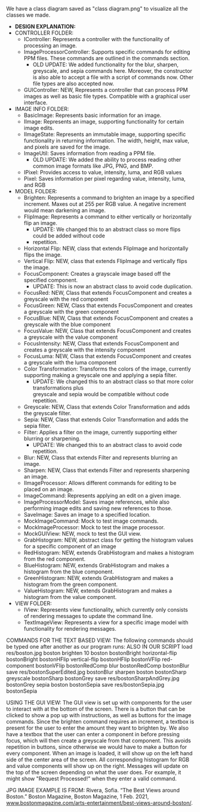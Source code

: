 We have a class diagram saved as "class diagram.png" to visualize all the classes we made.
 
- **DESIGN EXPLANATION:**
- CONTROLLER FOLDER:
  - IController: Represents a controller with the functionality of processing an image. 
  - ImageProcessorController: Supports specific commands for editing PPM files. These commands are 
  outlined in the commands section.
    - OLD UPDATE: We added functionality for the blur, sharpen, greyscale, and sepia commands here.
      Moreover, the constructor is also able to accept a file with a script of commands now.
      Other file types are also accepted now.
  - GUIController: NEW, Represents a controller that can process PPM images as well as basic file 
    types. Compatible with a graphical user interface. 
- IMAGE INFO FOLDER: 
  - BasicImage: Represents basic information for an image.
  - IImage: Represents an image, supporting functionality for certain image edits.
  - IImageState: Represents an immutable image, supporting specific functionality in returning 
    information. The width, height, max value, and pixels are saved for the image.
  - ImageUtil: Saves information from reading a PPM file.
    - OLD UPDATE: We added the ability to process reading other common image formats like JPG, PNG, 
      and BMP.
  - IPixel: Provides access to value, intensity, luma, and RGB values
  - Pixel: Saves information per pixel regarding value, intensity, luma, and RGB
- MODEL FOLDER:
  - Brighten: Represents a command to brighten an image by a specified increment. Maxes out at 255 
    per RGB value. A negative increment would mean darkening an image. 
  - FlipImage: Represents a command to either vertically or horizontally flip an image. 
    - UPDATE: We changed this to an abstract class so more flips could be added without code 
    - repetition.
  - Horizontal Flip: NEW, class that extends FlipImage and horizontally flips the image. 
  - Vertical Flip: NEW, class that extends FlipImage and vertically flips the image. 
  - FocusComponent: Creates a grayscale image based off the specified component. 
    - UPDATE: This is now an abstract class to avoid code duplication.
  - FocusRed: NEW, Class that extends FocusComponent and creates a greyscale with the red component
  - FocusGreen: NEW, Class that extends FocusComponent and creates a greyscale with the
    green component
  - FocusBlue: NEW, Class that extends FocusComponent and creates a greyscale with the blue 
    component
  - FocusValue: NEW, Class that extends FocusComponent and creates a greyscale 
    with the value component
  - FocusIntensity: NEW, Class that extends FocusComponent and creates a greyscale with the 
    intensity component
  - FocusLuma: NEW, Class that extends FocusComponent and creates a greyscale with the
    luma component
  - Color Transformation: Transforms the colors of the image, currently supporting making a
    greyscale one and applying a sepia filter. 
    - UPDATE: We changed this to an abstract class so that more color transformations plus  
    greyscale and sepia would be compatible without code repetition. 
  - Greyscale: NEW, Class that extends Color Transformation and adds the greyscale filter. 
  - Sepia: NEW, Class that extends Color Transformation and adds the sepia filter. 
  - Filter: Applies a filter on the image, currently supporting either blurring or sharpening. 
    - UPDATE: We changed this to an abstract class to avoid code repetition.
  - Blur: NEW, Class that extends Filter and represents blurring an image.
  - Sharpen: NEW, Class that extends Filter and represents sharpening an image. 
  - IImageProcessor: Allows different commands for editing to be placed on an image.
  - ImageCommand: Represents applying an edit on a given image.
  - ImageProcessorModel: Saves image references, while also performing image edits
    and saving new references to those.
  - SaveImage: Saves an image to a specified location.
  - MockImageCommand: Mock to test image commands.
  - MockImageProcessor: Mock to test the image processor. 
  - MockGUIView: NEW, mock to test the GUI view.
  - GrabHistogram: NEW, abstract class for getting the histogram values for a specific component
    of an image
  - RedHistogram: NEW, extends GrabHistogram and makes a histogram from the red component. 
  - BlueHistogram: NEW, extends GrabHistogram and makes a histogram from the blue component.
  - GreenHistogram: NEW, extends GrabHistogram and makes a histogram from the green component.
  - ValueHistogram: NEW, extends GrabHistogram and makes a histogram from the value component.
- VIEW FOLDER:
  - IView: Represents view functionality, which currently only consists of rendering messages 
    to update the command line.
  - TextImageView: Represents a view for a specific image model with functionality for rendering 
    messages.

COMMANDS FOR THE TEXT BASED VIEW:
The following commands should be typed one after another as our program runs:
ALSO IN OUR SCRIPT
load res/boston.jpg boston
brighten 10 boston bostonBright
horizontal-flip bostonBright bostonHFlip
vertical-flip bostonHFlip bostonVFlip
red-component bostonVFlip bostonRedComp
blur bostonRedComp bostonBlur
save res/bostonSuperEdited.jpg bostonBlur
sharpen boston bostonSharp
greyscale bostonSharp bostonGrey
save res/bostonSharpAndGrey.jpg bostonGrey
sepia boston bostonSepia
save res/bostonSepia.jpg bostonSepia

USING THE GUI VIEW:
The GUI view is set up with components for the user to interact with at the bottom of the screen.
There is a button that can be clicked to show a pop up with instructions, as well as buttons for 
the image commands. Since the brighten command requires an increment, a textbox is present for the 
user to enter the amount they want to brighten by. We also have a textbox that the user can enter a 
component in before pressing focus, which will then create a greyscale from that component. This 
avoids repetition in buttons, since otherwise we would have to make a button for every component. 
When an image is loaded, it will show up on the left hand side of the center area of the screen.
All corresponding histogram for RGB and value components will show up on the right. Messages will 
update on the top of the screen depending on what the user does. For example, it might show 
"Request Processed!" when they enter a valid command. 

JPG IMAGE EXAMPLE IS FROM:
Rivera, Sofia. “The Best Views around Boston.” Boston Magazine, Boston Magazine, 1 Feb. 2021, 
www.bostonmagazine.com/arts-entertainment/best-views-around-boston/. 


